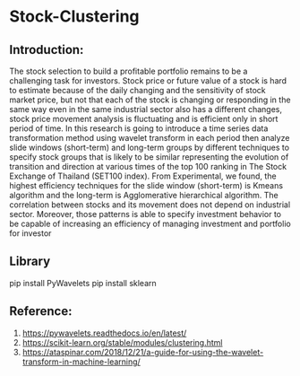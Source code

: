 # Stock-Clustering


## Introduction:
The stock selection to build a profitable portfolio remains to be a challenging task for investors. Stock price or future value of a stock is hard to estimate because of 
the daily changing and the sensitivity of stock market price, but not that each of the stock is changing or responding in the same way even in the same industrial sector
also has a different changes, stock price movement analysis is fluctuating and is efficient only in short period of time. In this research is going to introduce a time series
data transformation method using wavelet transform in each period then analyze slide windows (short-term) and long-term groups by different techniques to specify stock groups
that is likely to be similar representing the evolution of transition and direction at various times of the top 100 ranking in The Stock Exchange of Thailand (SET100 index). 
From Experimental, we found, the highest efficiency techniques for the slide window (short-term) is Kmeans algorithm and the long-term is Agglomerative hierarchical algorithm.
The correlation between stocks and its movement does not depend on industrial sector. Moreover, those patterns is able to specify investment behavior to be capable of increasing
an efficiency of managing investment and portfolio for investor

## Library
pip install PyWavelets
pip install sklearn

## Reference:
1. https://pywavelets.readthedocs.io/en/latest/
2. https://scikit-learn.org/stable/modules/clustering.html
3. https://ataspinar.com/2018/12/21/a-guide-for-using-the-wavelet-transform-in-machine-learning/
